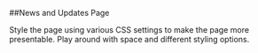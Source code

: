 ##News and Updates Page

Style the page using various CSS settings to make the page more presentable. Play around with space and different styling options.